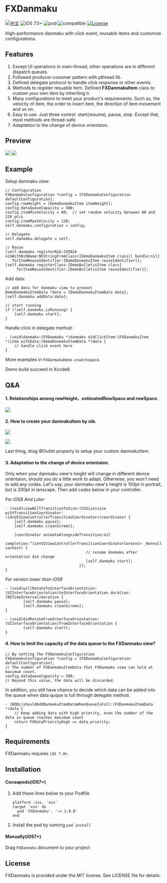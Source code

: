 # FXDanmaku

[![中文](https://img.shields.io/badge/%E4%B8%AD%E6%96%87-Readme-lightgrey.svg)](http://www.jianshu.com/p/42a665b1731d)
![iOS 7.0+](https://img.shields.io/badge/iOS-7.0%2B-orange.svg)
![pod](https://img.shields.io/badge/Cocoapods-v1.0.6-blue.svg)
![compatible](https://img.shields.io/badge/Compatible-Objective--C%2FSwift-yellow.svg)
[![License](https://img.shields.io/badge/License-MIT-green.svg)](https://github.com/ShawnFoo/FXDanmaku/blob/master/LICENSE)

High-performance danmaku with click event, reusable items and customize configurations.

## Features

1. Except UI operations in main-thread, other operations are in different dispatch queues.
2. Followed producer-cosumer pattern with pthread lib.
3. Defined delegate protocol to handle click response or other events.
4. Methods to register resuable item. Defined **FXDanmakuItem** class to custom your own item by inheriting it.
5. Many configurations to meet your product's requirements. Such as, the velocity of item, the order to insert item, the direction of item movement and so on.
6. Easy to use. Just three control: start(resume), pause, stop. Except that, most methods are thread-safe.
7. Adaptation to the change of device orientaion.

## Preview

![](https://github.com/ShawnFoo/FXDanmaku/blob/master/Images/preview1.gif?raw=true)
![](https://github.com/ShawnFoo/FXDanmaku/blob/master/Images/preview2.gif?raw=true)

## Example

Setup danmaku view:

```
// Configuration
FXDanmakuConfiguration *config = [FXDanmakuConfiguration defaultConfiguration];
config.rowHeight = [DemoDanmakuItem itemHeight];
config.dataQueueCapacity = 500;
config.itemMinVelocity = 80;  // set random velocity between 80 and 120 pt/s
config.itemMaxVelocity = 120;
self.danmaku.configuration = config;

// Delegate
self.danmaku.delegate = self;

// Reuse
[self.danmaku registerNib:[UINib nibWithNibName:NSStringFromClass([DemoDanmakuItem class]) bundle:nil]
   forItemReuseIdentifier:[DemoDanmakuItem reuseIdentifier]];
[self.danmaku registerClass:[DemoBulletinItem class]
     forItemReuseIdentifier:[DemoBulletinItem reuseIdentifier]];
```
Add data:

```
// add data for danmaku view to present
DemoDanmakuItemData *data = [DemoDanmakuItemData data];
[self.danmaku addData:data];

// start running
if (!self.danmaku.isRunning) {
	[self.danmaku start];
}
```
Handle click in delegate method:

```
- (void)danmaku:(FXDanmaku *)danmaku didClickItem:(FXDanmakuItem *)item withData:(DemoDanmakuItemData *)data {
	// handle click event here
}
```
More examples in `FXDanmakuDemo.xcworkspace`.

Demo build succeed in Xcode8.

## Q&A
#### 1. Relationships among rowHeight、estimatedRowSpace and rowSpace.
![](http://wx3.sinaimg.cn/large/9161297cgy1fcyktlu5gnj20k80b475g.jpg)

#### 2. How to create your danmakuItem by nib.
![](http://wx1.sinaimg.cn/large/9161297cgy1fd35qtq40mj20d104zmxq.jpg)

![](http://wx3.sinaimg.cn/large/9161297cgy1fd35qu2f5hj20bl08lt9l.jpg)

Last thing, drag IBOutlet property to setup your custom danmakuItem.

#### 3. Adaptation to the change of device orientaion.

Only when your danmaku view's height will change in different device orientaion, should you do a little work to adapt. Otherwise, you won't need to add any codes.
Let's say, your danmaku view's height is 100pt in portrait, but is 200pt in lanscape. Then add codes below in your controller.

*For iOS8 And Later*

	- (void)viewWillTransitionToSize:(CGSize)size withTransitionCoordinator:(id<UIViewControllerTransitionCoordinator>)coordinator {
    	[self.danmaku pause];
    	[self.danmaku cleanScreen];

    	[coordinator animateAlongsideTransition:nil
									 completion:^(id<UIViewControllerTransitionCoordinatorContext> _Nonnull context) {
                                     	// resume danmaku after orientation did change
                                     	[self.danmaku start];
                                 	 }];
	}

*For version lower than iOS8*

	- (void)willRotateToInterfaceOrientation:(UIInterfaceOrientation)toInterfaceOrientation duration:(NSTimeInterval)duration {
    		[self.danmaku pause];
    		[self.danmaku cleanScreen];
	}

	- (void)didRotateFromInterfaceOrientation:(UIInterfaceOrientation)fromInterfaceOrientation {
    		[self.danmaku start];
	}

#### 4. How to limit the capacity of the data queue to the FXDanmaku view?

```
// By setting the FXDanmakuConfiguration
FXDanmakuConfiguration *config = [FXDanmakuConfiguration defaultConfiguration];
// The number of FXDanmakuItemData that FXDanmaku view can hold at maximum count.
config.dataQueueCapacity = 500;
// Beyond this value, the data will be discarded.
```
In addition, you still have chance to decide which data can be added into the queue when data quque is full through delegate method.

```
- (BOOL)shouldAddDanmakuItemDataWhenQueueIsFull:(FXDanmakuItemData *)data {
	// Keep adding data with high priority, even the number of the data in queue reaches maximum count
	return FXDataPriorityHigh == data.priority;
}
```

## Requirements
FXDanmaku requires `iOS 7.0+`.

## Installation
#### Cocoapods(iOS7+)

1. Add these lines below to your Podfile

	```
	platform :ios, 'xxx'
	target 'xxx' do
	  pod 'FXDanmaku', '~> 1.0.0'
	end
	```
2. Install the pod by running `pod install`

#### Manually(iOS7+)
Drag `FXDanmaku` document to your project

## License
FXDanmaku is provided under the MIT license. See LICENSE file for details.

